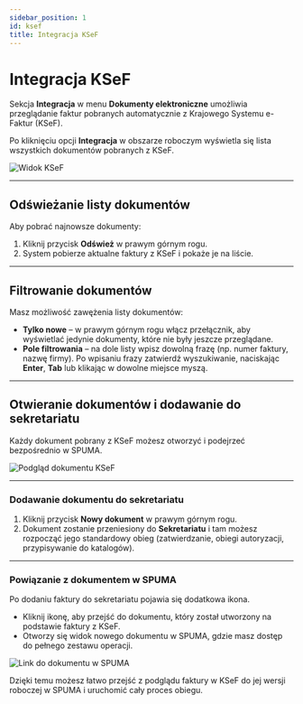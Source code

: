 ```yaml
---
sidebar_position: 1
id: ksef
title: Integracja KSeF
---
```


# Integracja KSeF  

Sekcja **Integracja** w menu **Dokumenty elektroniczne** umożliwia przeglądanie faktur pobranych automatycznie z Krajowego Systemu e-Faktur (KSeF).  

Po kliknięciu opcji **Integracja** w obszarze roboczym wyświetla się lista wszystkich dokumentów pobranych z KSeF.  

![Widok KSeF](/img/dokumenty-elektroniczne2.png)  

---

## Odświeżanie listy dokumentów  

Aby pobrać najnowsze dokumenty:  

1. Kliknij przycisk **Odśwież** w prawym górnym rogu.  
2. System pobierze aktualne faktury z KSeF i pokaże je na liście.  

---

## Filtrowanie dokumentów  

Masz możliwość zawężenia listy dokumentów:  

- **Tylko nowe** – w prawym górnym rogu włącz przełącznik, aby wyświetlać jedynie dokumenty, które nie były jeszcze przeglądane.  
- **Pole filtrowania** – na dole listy wpisz dowolną frazę (np. numer faktury, nazwę firmy). Po wpisaniu frazy zatwierdź wyszukiwanie, naciskając **Enter**, **Tab** lub klikając w dowolne miejsce myszą.  

---


## Otwieranie dokumentów i dodawanie do sekretariatu  

Każdy dokument pobrany z KSeF możesz otworzyć i podejrzeć bezpośrednio w SPUMA.  

![Podgląd dokumentu KSeF](/img/dokumenty-elektroniczne3.png)  

---

### Dodawanie dokumentu do sekretariatu  

1. Kliknij przycisk **Nowy dokument** w prawym górnym rogu.  
2. Dokument zostanie przeniesiony do **Sekretariatu** i tam możesz rozpocząć jego standardowy obieg (zatwierdzanie, obiegi autoryzacji, przypisywanie do katalogów).  

---

### Powiązanie z dokumentem w SPUMA  

Po dodaniu faktury do sekretariatu pojawia się dodatkowa ikona.  

- Kliknij ikonę, aby przejść do dokumentu, który został utworzony na podstawie faktury z KSeF.  
- Otworzy się widok nowego dokumentu w SPUMA, gdzie masz dostęp do pełnego zestawu operacji.  

![Link do dokumentu w SPUMA](/img/dokumenty-elektroniczne4.png)  

Dzięki temu możesz łatwo przejść z podglądu faktury w KSeF do jej wersji roboczej w SPUMA i uruchomić cały proces obiegu.

